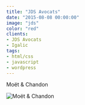 ```yaml
---
title: "JDS Avocats"
date: "2015-08-08 00:00:00"
image: "jds"
color: "red"
clients:
- JDS Avocats
- Igalic
tags:
- html/css
- javascript
- wordpress
---
```


Moët & Chandon

![Moët & Chandon](/images/projets/moet-chandon/moet-chandon-1.jpg)


